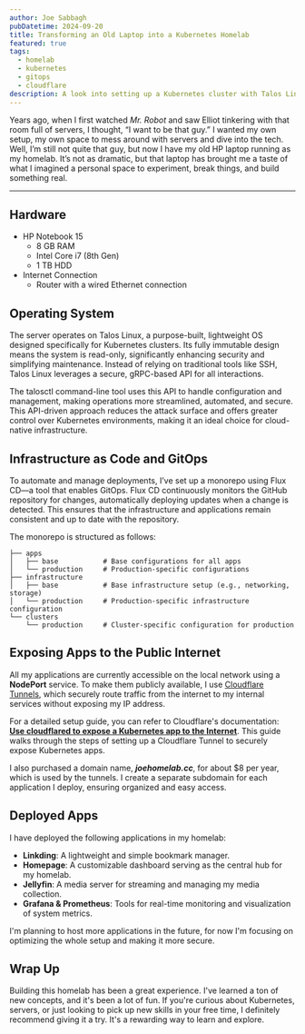 ```yaml
---
author: Joe Sabbagh
pubDatetime: 2024-09-20
title: Transforming an Old Laptop into a Kubernetes Homelab
featured: true
tags:
  - homelab
  - kubernetes
  - gitops
  - cloudflare
description: A look into setting up a Kubernetes cluster with Talos Linux and GitOps on an old laptop.
---
```


<base target="_blank">

Years ago, when I first watched _Mr. Robot_ and saw Elliot tinkering with that room full of servers, I thought, “I want to be that guy.” I wanted my own setup, my own space to mess around with servers and dive into the tech. Well, I’m still not quite that guy, but now I have my old HP laptop running as my homelab. It’s not as dramatic, but that laptop has brought me a taste of what I imagined a personal space to experiment, break things, and build something real.

---

## Hardware

- HP Notebook 15
  - 8 GB RAM
  - Intel Core i7 (8th Gen)
  - 1 TB HDD
- Internet Connection
  - Router with a wired Ethernet connection

## Operating System

The server operates on Talos Linux, a purpose-built, lightweight OS designed specifically for Kubernetes clusters. Its fully immutable design means the system is read-only, significantly enhancing security and simplifying maintenance. Instead of relying on traditional tools like SSH, Talos Linux leverages a secure, gRPC-based API for all interactions.

The talosctl command-line tool uses this API to handle configuration and management, making operations more streamlined, automated, and secure. This API-driven approach reduces the attack surface and offers greater control over Kubernetes environments, making it an ideal choice for cloud-native infrastructure.

## Infrastructure as Code and GitOps

To automate and manage deployments, I’ve set up a monorepo using Flux CD—a tool that enables GitOps. Flux CD continuously monitors the GitHub repository for changes, automatically deploying updates when a change is detected. This ensures that the infrastructure and applications remain consistent and up to date with the repository.

The monorepo is structured as follows:

```text
├── apps
│   ├── base           # Base configurations for all apps
│   └── production     # Production-specific configurations
├── infrastructure
│   ├── base           # Base infrastructure setup (e.g., networking, storage)
│   └── production     # Production-specific infrastructure configuration
└── clusters
    └── production     # Cluster-specific configuration for production
```

## Exposing Apps to the Public Internet

All my applications are currently accessible on the local network using a **NodePort** service. To make them publicly available, I use [Cloudflare Tunnels](https://developers.cloudflare.com/cloudflare-one/connections/connect-networks/), which securely route traffic from the internet to my internal services without exposing my IP address.

For a detailed setup guide, you can refer to Cloudflare's documentation: [**Use cloudflared to expose a Kubernetes app to the Internet**](https://developers.cloudflare.com/cloudflare-one/tutorials/many-cfd-one-tunnel/). This guide walks through the steps of setting up a Cloudflare Tunnel to securely expose Kubernetes apps.

I also purchased a domain name, _**joehomelab.cc**_, for about $8 per year, which is used by the tunnels. I create a separate subdomain for each application I deploy, ensuring organized and easy access.

## Deployed Apps

I have deployed the following applications in my homelab:

- **Linkding**: A lightweight and simple bookmark manager.
- **Homepage**: A customizable dashboard serving as the central hub for my homelab.
- **Jellyfin**: A media server for streaming and managing my media collection.
- **Grafana & Prometheus**: Tools for real-time monitoring and visualization of system metrics.

I'm planning to host more applications in the future, for now I'm focusing on optimizing the whole setup and making it more secure.

## Wrap Up

Building this homelab has been a great experience. I've learned a ton of new concepts, and it's been a lot of fun. If you're curious about Kubernetes, servers, or just looking to pick up new skills in your free time, I definitely recommend giving it a try. It's a rewarding way to learn and explore.
